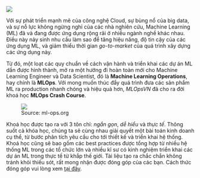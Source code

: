 <img src="../../../assets/images/mlops-crash-course/speedy.jpg" loading="lazy"/>

Với sự phát triển mạnh mẽ của công nghệ Cloud, sự bùng nổ của big data, và sự nỗ lực không ngừng nghỉ của các nhà nghiên cứu, Machine Learning (ML) đã và đang được ứng dụng rộng rãi ở nhiều ngành nghề khác nhau. Điều này nảy sinh nhu cầu làm sao để tăng hiệu năng, độ tin cậy của các ứng dụng ML, và giảm thiểu thời gian *go-to-market* của quá trình xây dựng các ứng dụng này.

Từ đó, một loạt các quy chuẩn về cách vận hành và triển khai các dự án ML dần được hình thành, mở ra một hướng đi hoàn toàn mới cho Machine Learning Engineer và Data Scientist, đó là **Machine Learning Operations**, hay chính là **MLOps**. Với mong muốn thúc đẩy quá trình đưa các sản phẩm ML ra production nhanh chóng và hiệu quả hơn, *MLOpsVN* đã cho ra đời khoá học **MLOps Crash Course**.

<figure>
    <img src="../../../assets/images/mlops-crash-course/mlops-loop-en.jpg" loading="lazy"/>
    <figcaption>Source: ml-ops.org</figcaption>
</figure>

Khoá học được tạo ra với 3 tôn chỉ: *ngắn gọn*, *dễ hiểu* và *thực tế*. Thông suốt cả khóa học, chúng ta sẽ cùng nhau giải quyết một bài toán kinh doanh cụ thể, từ bước phân tích yêu cầu cho tới thiết kế và triển khai hệ thống. Khoá học cũng sẽ bao gồm các best practices được tổng hợp từ nhiều hệ thống ML trong các tổ chức lớn và nhiều kĩ sư có kinh nghiệm triển khai các dự án ML trong thực tế từ khắp thế giới. Tài liệu tạo ra chắc chắn không tránh khỏi thiếu sót, rất mong nhận được đóng góp của các bạn. Cách thức đóng góp vui lòng xem [tại đây](../../../CONTRIBUTING).
